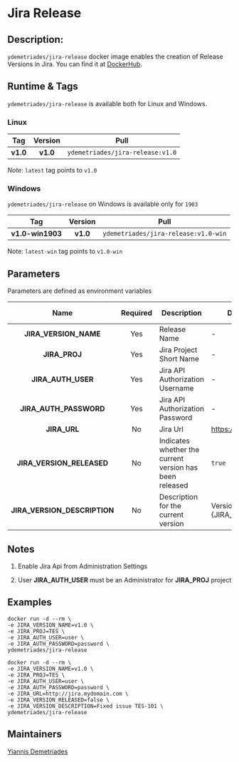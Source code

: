 # Jira Release

## Description:

`ydemetriades/jira-release` docker image enables the creation of Release Versions in Jira.
You can find it at [DockerHub](https://hub.docker.com/repository/docker/ydemetriades/ydemetriades/jira-release).

## Runtime & Tags

`ydemetriades/jira-release` is available both for Linux and Windows.

### Linux

|Tag|Version|Pull|
|:-:|:-----:|----|
|__v1.0__|__v1.0__|`ydemetriades/jira-release:v1.0`|

_Note_: `latest` tag points to `v1.0`

### Windows

`ydemetriades/jira-release` on Windows is available only for `1903`

|Tag|Version|Pull|
|:-:|:-----:|----|
|__v1.0-win1903__|__v1.0__|`ydemetriades/jira-release:v1.0-win`|

Note: `latest-win` tag points to `v1.0-win`

## Parameters

Parameters are defined as environment variables

|Name|Required|Description|Default Value|Available Options|Example|
|:--:|:------:|-----------|-------------|-----------------|-------|
|__JIRA_VERSION_NAME__|Yes|Release Name|-|-|v1.0|
|__JIRA_PROJ__|Yes|Jira Project Short Name|-|-|TES|
|__JIRA_AUTH_USER__|Yes|Jira API Authorization Username|-|-|user|
|__JIRA_AUTH_PASSWORD__|Yes|Jira API Authorization Password|-|-|password|
|__JIRA_URL__|No|Jira Url|https://jira.org|-|http://jira.mydomain.com|
|__JIRA_VERSION_RELEASED__|No|Indicates whether the current version has been released|`true`|`true`, `false`|`false`|
|__JIRA_VERSION_DESCRIPTION__|No|Description for the current version|Version {JIRA_VERSION_NAME}|-|Fixed issue TES-101|

## Notes

1. Enable Jira Api from Administration Settings

2. User __JIRA_AUTH_USER__ must be an Administrator for __JIRA_PROJ__ project

## Examples

```
docker run -d --rm \ 
-e JIRA_VERSION_NAME=v1.0 \
-e JIRA_PROJ=TES \
-e JIRA_AUTH_USER=user \
-e JIRA_AUTH_PASSWORD=password \
ydemetriades/jira-release
```

```
docker run -d --rm \ 
-e JIRA_VERSION_NAME=v1.0 \
-e JIRA_PROJ=TES \
-e JIRA_AUTH_USER=user \
-e JIRA_AUTH_PASSWORD=password \
-e JIRA_URL=http://jira.mydomain.com \
-e JIRA_VERSION_RELEASED=false \
-e JIRA_VERSION_DESCRIPTION=Fixed issue TES-101 \
ydemetriades/jira-release
```

## Maintainers


[Yiannis Demetriades](https://github.com/ydemetriades)
